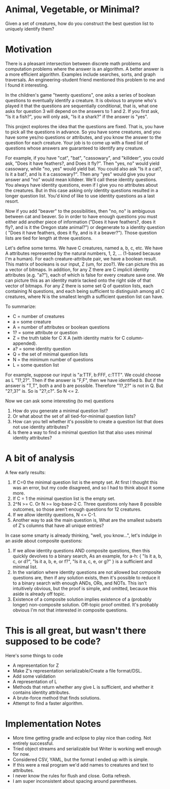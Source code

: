 # Animal, Vegetable, or Minimal?
Given a set of creatures, how do you construct the best question list to uniquely identify them?

# Motivation

There is a pleasant intersection between discrete math problems and computation problems where the answer is an algorithm.  A 
better answer is a more efficient algorithm. Examples include searches, sorts, and graph traversals.  An engineering-student friend mentioned this problem to me and I found it interesting.

In the children's game "twenty questions", one asks a series of boolean questions to eventually identify a creature.  It is obvious to anyone who's played it that the questions are sequentially conditional, that is, what one asks for question 3 will depend on the answers to 1 and 2.  If you first ask, "Is it a fish?", you will only ask, "Is it a shark?" if the answer is "yes".

This project explores the idea that the questions are fixed.  That is, you have to pick all the questions in advance.  So you have some creatures, and you have some yes/no questions or attributes, and you know the answer to the question for each creature.  Your job is to come up with a fixed list of questions whose answers are guaranteed to identify any creature.

For example, if you have "cat", "bat", "cassowary", and "killdeer", you could ask, "Does it have feathers?, and Does it fly?".  Then "yes, no" would yield cassowary, while "no, yes" would yield bat.  You could also ask "Is it a cat?, Is it a bat?, and Is it a cassowary?".  Then any "yes" would give you your answer and "no" would mean killdeer.  We'll call these identity questions.  You always have identity questions, even if I give you no attributes about the creatures.  But in this case asking only identity questions resulted in a longer question list.  You'd kind of like to use identity questions as a last resort.

Now if you add "beaver" to the possibilities, then "no, no" is ambiguous between cat and beaver.  So in order to have enough questions you must either add another piece of information ("Does it have feathers?, does it fly?, and is it the Oregon state animal?") or degenerate to a identity question ( "Does it have feathers, does it fly, and is it a beaver?").  Those question lists are tied for length at three questions.

Let's define some terms.  We have C creatures, named a, b, c, etc.  We have A attributes represented by the natural numbers, 1, 2, ... (1-based because I'm a human).  For each creature-attribute pair, we have a boolean result.  This matrix of booleans is our input, Z (um, for zoo?).  We can picture this as a vector of bitmaps.  In addition, for any Z there are C implicit identity attributes (e.g. "a?"), each of which is false for every creature save one.  We can picture this as an identity matrix tacked onto the right side of that vector of bitmaps.  For any Z there is some set Q of question lists, each containing N questions, and each being sufficient to distinguish among all C creatures, where N is the smallest length a sufficient question list can have.

To summarize:
   * C = number of creatures
   * a = some creature
   * A = number of attributes or boolean questions
   * 1? = some attribute or question
   * Z = the truth table for C X A (with identity matrix for C column-appended).
   * a? = some identity question
   * Q = the set of minimal question lists
   * N = the minimum number of questions
   * L = some question list

For example, suppose our input is "a:TTF, b:FFF, c:TTT".  We could choose as L "1?,2?".  Then if the answer is "F,F", then we have identified b.  But if the answer is "T,T", both a and b are possible.  Therefore "1?,2?" is not in Q.  But "2?,3?" is.  So is "2?,c?".  So N <= 2.

Now we can ask some interesting (to me) questions
1. How do you generate a minimal question list?
2. Or what about the set of all tied-for-minimal question lists?
3. How can you tell whether it's possible to create a question list that does not use identity attributes?
4. Is there a way to find a minimal question list that also uses minimal identity attributes?

# A bit of analysis
A few early results:
1. If C=0 the minimal question list is the empty set.  At first I thought this was an error, but my code disagreed, and so I had to think about it some more.
2. If C = 1 the minimal question list is the empty set.
3. 2^N >= C.  Or N >= log-base-2 C.  Three questions only have 8 possible outcomes, so those aren't enough questions for 12 creatures.
4. If we allow identity questions, N <= C-1.
5. Another way to ask the main question is, What are the smallest subsets of Z's columns that have all unique entries?

In case some smarty is already thinking, "well, you know...", let's indulge in an aside about composite questions:
1. If we allow identity questions AND composite questions, then this quickly devolves to a binary search, As an example, for a-h: { "Is it a, b, c, or d?", "Is it a, b, e, or f?", "Is it a, c, e, or g?" } is a sufficient and minimal list.
2. In the variation where identity questions are not allowed but composite questions are, then if any solution exists, then it's possible to reduce it to a binary search with enough ANDs, ORs, and NOTs.  This isn't intuitively obvious, but the proof is simple, and omitted, because this aside is already off topic.
3. Existence of a composite solution implies existence of a (probably longer) non-composite solution.  Off-topic proof omitted.
It's probably obvious I'm not that interested in composite questions.

# This is all great, but wasn't there supposed to be code?
Here's some things to code
   * A representation for Z
   * Make Z's representation serializable/Create a file format/DSL.
   * Add some validation
   * A representation of L
   * Methods that return whether any give L is sufficient, and whether it contains identity attributes.
   * A brute-force method that finds solutions.
   * Attempt to find a faster algorithm.

# Implementation Notes
   * More time getting gradle and eclipse to play nice than coding.  Not entirely successful.
   * Tried object streams and serializable but Writer is working well enough for now.
   * Considered CSV, YAML, but the format I ended up with is simple.
   * If this were a real program we'd add names to creatures and text to attributes.
   * I never know the rules for flush and close.  Gotta refresh.
   * I am super inconsistent about spacing around parentheses.
  
